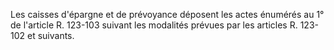 
  
Les caisses d'épargne et de prévoyance déposent les actes énumérés au 1° de l'article R. 123-103 suivant les modalités prévues par les articles R. 123-102 et suivants.

